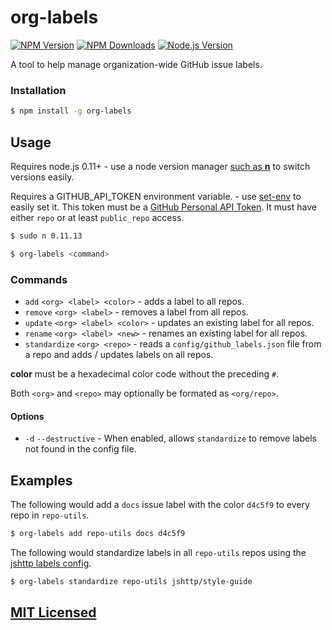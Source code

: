 # org-labels

[![NPM Version](https://img.shields.io/npm/v/org-labels.svg?style=flat)](https://www.npmjs.org/package/org-labels)
[![NPM Downloads](https://img.shields.io/npm/dm/org-labels.svg?style=flat)](https://www.npmjs.org/package/org-labels)
[![Node.js Version](https://img.shields.io/badge/node.js->=_0.11-orange.svg?style=flat)](http://nodejs.org/download/)

A tool to help manage organization-wide GitHub issue labels.

### Installation

```bash
$ npm install -g org-labels
```

## Usage

Requires node.js 0.11+ - use a node version manager [such as __n__](https://www.npmjs.org/package/n) to switch versions easily.

Requires a GITHUB_API_TOKEN environment variable. - use [set-env](https://www.npmjs.org/package/set-env) to easily set it. This token must be a [GitHub Personal API Token](https://github.com/blog/1509-personal-api-tokens). It must have either `repo` or at least `public_repo` access.

```bash
$ sudo n 0.11.13

$ org-labels <command>
```

### Commands

- `add` `<org> <label> <color>` - adds a label to all repos.
- `remove` `<org> <label>` - removes a label from all repos.
- `update` `<org> <label> <color>` - updates an existing label for all repos.
- `rename` `<org> <label> <new>` - renames an existing label for all repos.
- `standardize` `<org> <repo>` - reads a `config/github_labels.json` file from a repo and adds / updates labels on all repos.

__color__ must be a hexadecimal color code without the preceding `#`.

Both `<org>` and `<repo>` may optionally be formated as `<org/repo>`.

#### Options

- `-d` `--destructive` - When enabled, allows `standardize` to remove labels not found in the config file.

## Examples

The following would add a `docs` issue label with the color `d4c5f9` to every repo in `repo-utils`.

```bash
$ org-labels add repo-utils docs d4c5f9
```

The following would standardize labels in all `repo-utils` repos using the [jshttp labels config](https://github.com/jshttp/style-guide/tree/master/config).

```bash
$ org-labels standardize repo-utils jshttp/style-guide
```

## [MIT Licensed](LICENSE)
